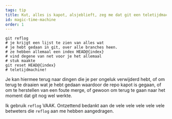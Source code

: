 ```yaml
---
tags: tip
title: Kut, alles is kapot, alsjeblieft, zeg me dat git een teletijdmachine heeft‽
id: magic-time-machine
order: 1
---
```


```git
git reflog
# je krijgt een lijst te zien van alles wat
# je hebt gedaan in git, over alle branches heen.
# ze hebben allemaal een index HEAD@{index}
# vind degene van net voor je het allemaal
# stuk maakte
git reset HEAD@{index}
# teletijdmachine!
```

Je kan hiermee terug naar dingen die je per ongeluk verwijderd hebt, of om terug te draaien wat je hebt gedaan waardoor de repo kapot is gegaan, of om te herstellen van een foute merge, of gewoon om terug te gaan naar het moment dat git nog wel werkte.

 Ik gebruik `reflog` VAAK. Ontzettend bedankt aan de vele vele vele vele vele betweters die `reflog` aan me hebben aangedragen.
